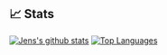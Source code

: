 ## 📈 Stats
[![Jens's github stats](https://github-readme-stats.vercel.app/api?username=jensdevlaming&count_private=true&show_icons=true&theme=dark&line_height=20)](https://github.com/anuraghazra/github-readme-stats)
[![Top Languages](https://github-readme-stats.vercel.app/api/top-langs/?username=jensdevlaming&theme=gotham&langs_count=6&layout=compact)](https://github.com/anuraghazra/github-readme-stats)
